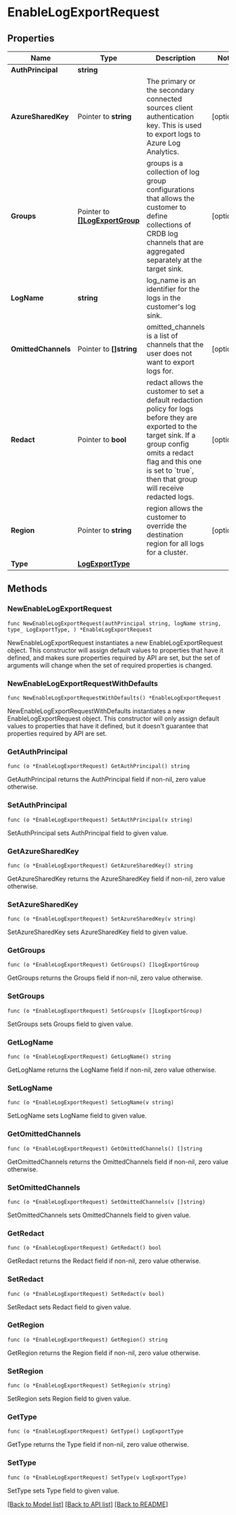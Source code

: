 # EnableLogExportRequest

## Properties

Name | Type | Description | Notes
------------ | ------------- | ------------- | -------------
**AuthPrincipal** | **string** |  | 
**AzureSharedKey** | Pointer to **string** | The primary or the secondary connected sources client authentication key. This is used to export logs to Azure Log Analytics. | [optional] 
**Groups** | Pointer to [**[]LogExportGroup**](LogExportGroup.md) | groups is a collection of log group configurations that allows the customer to define collections of CRDB log channels that are aggregated separately at the target sink. | [optional] 
**LogName** | **string** | log_name is an identifier for the logs in the customer&#39;s log sink. | 
**OmittedChannels** | Pointer to **[]string** | omitted_channels is a list of channels that the user does not want to export logs for. | [optional] 
**Redact** | Pointer to **bool** | redact allows the customer to set a default redaction policy for logs before they are exported to the target sink. If a group config omits a redact flag and this one is set to &#x60;true&#x60;, then that group will receive redacted logs. | [optional] 
**Region** | Pointer to **string** | region allows the customer to override the destination region for all logs for a cluster. | [optional] 
**Type** | [**LogExportType**](LogExportType.md) |  | 

## Methods

### NewEnableLogExportRequest

`func NewEnableLogExportRequest(authPrincipal string, logName string, type_ LogExportType, ) *EnableLogExportRequest`

NewEnableLogExportRequest instantiates a new EnableLogExportRequest object.
This constructor will assign default values to properties that have it defined,
and makes sure properties required by API are set, but the set of arguments
will change when the set of required properties is changed.

### NewEnableLogExportRequestWithDefaults

`func NewEnableLogExportRequestWithDefaults() *EnableLogExportRequest`

NewEnableLogExportRequestWithDefaults instantiates a new EnableLogExportRequest object.
This constructor will only assign default values to properties that have it defined,
but it doesn't guarantee that properties required by API are set.

### GetAuthPrincipal

`func (o *EnableLogExportRequest) GetAuthPrincipal() string`

GetAuthPrincipal returns the AuthPrincipal field if non-nil, zero value otherwise.

### SetAuthPrincipal

`func (o *EnableLogExportRequest) SetAuthPrincipal(v string)`

SetAuthPrincipal sets AuthPrincipal field to given value.

### GetAzureSharedKey

`func (o *EnableLogExportRequest) GetAzureSharedKey() string`

GetAzureSharedKey returns the AzureSharedKey field if non-nil, zero value otherwise.

### SetAzureSharedKey

`func (o *EnableLogExportRequest) SetAzureSharedKey(v string)`

SetAzureSharedKey sets AzureSharedKey field to given value.

### GetGroups

`func (o *EnableLogExportRequest) GetGroups() []LogExportGroup`

GetGroups returns the Groups field if non-nil, zero value otherwise.

### SetGroups

`func (o *EnableLogExportRequest) SetGroups(v []LogExportGroup)`

SetGroups sets Groups field to given value.

### GetLogName

`func (o *EnableLogExportRequest) GetLogName() string`

GetLogName returns the LogName field if non-nil, zero value otherwise.

### SetLogName

`func (o *EnableLogExportRequest) SetLogName(v string)`

SetLogName sets LogName field to given value.

### GetOmittedChannels

`func (o *EnableLogExportRequest) GetOmittedChannels() []string`

GetOmittedChannels returns the OmittedChannels field if non-nil, zero value otherwise.

### SetOmittedChannels

`func (o *EnableLogExportRequest) SetOmittedChannels(v []string)`

SetOmittedChannels sets OmittedChannels field to given value.

### GetRedact

`func (o *EnableLogExportRequest) GetRedact() bool`

GetRedact returns the Redact field if non-nil, zero value otherwise.

### SetRedact

`func (o *EnableLogExportRequest) SetRedact(v bool)`

SetRedact sets Redact field to given value.

### GetRegion

`func (o *EnableLogExportRequest) GetRegion() string`

GetRegion returns the Region field if non-nil, zero value otherwise.

### SetRegion

`func (o *EnableLogExportRequest) SetRegion(v string)`

SetRegion sets Region field to given value.

### GetType

`func (o *EnableLogExportRequest) GetType() LogExportType`

GetType returns the Type field if non-nil, zero value otherwise.

### SetType

`func (o *EnableLogExportRequest) SetType(v LogExportType)`

SetType sets Type field to given value.


[[Back to Model list]](../README.md#documentation-for-models) [[Back to API list]](../README.md#documentation-for-api-endpoints) [[Back to README]](../README.md)


